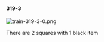 #### 319-3
![train-319-3-0.png](https://github.com/lil-lab/nlvr/raw/master/nlvr/train/images/40/train-319-3-0.png "train-319-3-0.png")

There are 2 squares with 1 black item